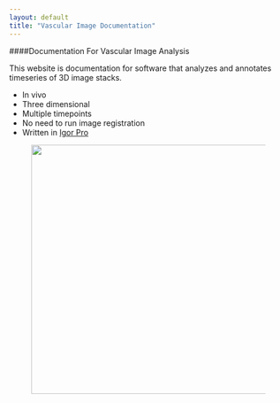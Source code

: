 ```yaml
---
layout: default
title: "Vascular Image Documentation"
---
```


####Documentation For Vascular Image Analysis


This website is documentation for software that analyzes and annotates timeseries of 3D image stacks.  

- In vivo
- Three dimensional
- Multiple timepoints
- No need to run image registration
- Written in [Igor Pro][1]

<figure>
<IMG SRC="/Vascular-Analysis/images/frontpage_example1.jpg" align="center" width="450">
</figure>

[1]: http://wavemetrics.com
